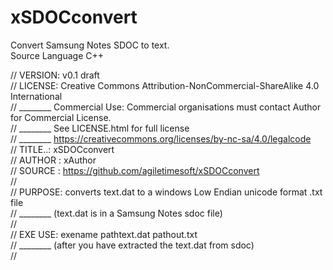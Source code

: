 # xSDOCconvert
Convert Samsung Notes SDOC to text.  
Source Language C++  
  
// VERSION: v0.1 draft  
// LICENSE: Creative Commons Attribution-NonCommercial-ShareAlike 4.0 International  
// ________ Commercial Use: Commercial organisations must contact Author for Commercial License.  
// ________ See LICENSE.html for full license  
// ________ https://creativecommons.org/licenses/by-nc-sa/4.0/legalcode  
// TITLE..: xSDOCconvert  
// AUTHOR : xAuthor  
// SOURCE : https://github.com/agiletimesoft/xSDOCconvert  
//  
// PURPOSE: converts text.dat to a windows Low Endian unicode format .txt file  
// ________ (text.dat is in a Samsung Notes sdoc file)  
//  
// EXE USE: exename pathtext.dat pathout.txt  
// ________ (after you have extracted the text.dat from sdoc)  
//  
